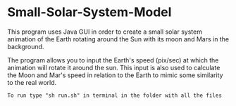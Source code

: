 # Small-Solar-System-Model

This program uses Java GUI in order to create a small solar system animation of the Earth rotating around the Sun with its moon and Mars in the background.

The program allows you to input the Earth's speed (pix/sec) at which the animation will rotate it around the sun. This input is also used to calculate the Moon and Mar's speed in relation to the Earth to mimic some similarity to the real world.

    To run type "sh run.sh" in terminal in the folder with all the files
